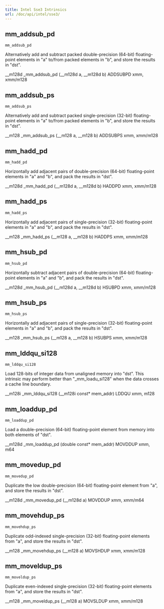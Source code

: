 ```yaml
---
title: Intel Sse3 Intrinsics
url: /doc/api/intel/sse3/
---
```


## mm_addsub_pd

`mm_addsub_pd`

Alternatively add and subtract packed double-precision (64-bit) floating-point elements in "a" to/from packed elements in "b", and store the results in "dst".

__m128d _mm_addsub_pd (__m128d a, __m128d b)
ADDSUBPD xmm, xmm/m128

## mm_addsub_ps

`mm_addsub_ps`

Alternatively add and subtract packed single-precision (32-bit) floating-point elements in "a" to/from packed elements in "b", and store the results in "dst".

__m128 _mm_addsub_ps (__m128 a, __m128 b)
ADDSUBPS xmm, xmm/m128

## mm_hadd_pd

`mm_hadd_pd`

Horizontally add adjacent pairs of double-precision (64-bit) floating-point elements in "a" and "b", and pack the results in "dst".

__m128d _mm_hadd_pd (__m128d a, __m128d b)
HADDPD xmm, xmm/m128

## mm_hadd_ps

`mm_hadd_ps`

Horizontally add adjacent pairs of single-precision (32-bit) floating-point elements in "a" and "b", and pack the results in "dst".

__m128 _mm_hadd_ps (__m128 a, __m128 b)
HADDPS xmm, xmm/m128

## mm_hsub_pd

`mm_hsub_pd`

Horizontally subtract adjacent pairs of double-precision (64-bit) floating-point elements in "a" and "b", and pack the results in "dst".

__m128d _mm_hsub_pd (__m128d a, __m128d b)
HSUBPD xmm, xmm/m128

## mm_hsub_ps

`mm_hsub_ps`

Horizontally add adjacent pairs of single-precision (32-bit) floating-point elements in "a" and "b", and pack the results in "dst".

__m128 _mm_hsub_ps (__m128 a, __m128 b)
HSUBPS xmm, xmm/m128

## mm_lddqu_si128

`mm_lddqu_si128`

Load 128-bits of integer data from unaligned memory into "dst". This intrinsic may perform better than "_mm_loadu_si128" when the data crosses a cache line boundary.

__m128i _mm_lddqu_si128 (__m128i const* mem_addr)
LDDQU xmm, m128

## mm_loaddup_pd

`mm_loaddup_pd`

Load a double-precision (64-bit) floating-point element from memory into both elements of "dst".

__m128d _mm_loaddup_pd (double const* mem_addr)
MOVDDUP xmm, m64

## mm_movedup_pd

`mm_movedup_pd`

Duplicate the low double-precision (64-bit) floating-point element from "a", and store the results in "dst".

__m128d _mm_movedup_pd (__m128d a)
MOVDDUP xmm, xmm/m64

## mm_movehdup_ps

`mm_movehdup_ps`

Duplicate odd-indexed single-precision (32-bit) floating-point elements from "a", and store the results in "dst".

__m128 _mm_movehdup_ps (__m128 a)
MOVSHDUP xmm, xmm/m128

## mm_moveldup_ps

`mm_moveldup_ps`

Duplicate even-indexed single-precision (32-bit) floating-point elements from "a", and store the results in "dst".

__m128 _mm_moveldup_ps (__m128 a)
MOVSLDUP xmm, xmm/m128
